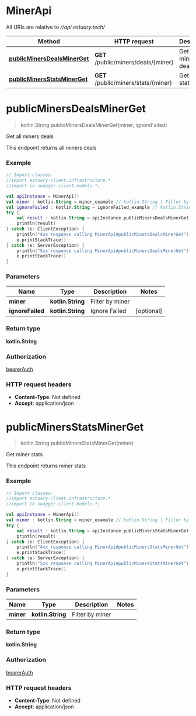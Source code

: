 # MinerApi

All URIs are relative to *//api.estuary.tech/*

Method | HTTP request | Description
------------- | ------------- | -------------
[**publicMinersDealsMinerGet**](MinerApi.md#publicMinersDealsMinerGet) | **GET** /public/miners/deals/{miner} | Get all miners deals
[**publicMinersStatsMinerGet**](MinerApi.md#publicMinersStatsMinerGet) | **GET** /public/miners/stats/{miner} | Get miner stats

<a name="publicMinersDealsMinerGet"></a>
# **publicMinersDealsMinerGet**
> kotlin.String publicMinersDealsMinerGet(miner, ignoreFailed)

Get all miners deals

This endpoint returns all miners deals

### Example
```kotlin
// Import classes:
//import estuary-client.infrastructure.*
//import io.swagger.client.models.*;

val apiInstance = MinerApi()
val miner : kotlin.String = miner_example // kotlin.String | Filter by miner
val ignoreFailed : kotlin.String = ignoreFailed_example // kotlin.String | Ignore Failed
try {
    val result : kotlin.String = apiInstance.publicMinersDealsMinerGet(miner, ignoreFailed)
    println(result)
} catch (e: ClientException) {
    println("4xx response calling MinerApi#publicMinersDealsMinerGet")
    e.printStackTrace()
} catch (e: ServerException) {
    println("5xx response calling MinerApi#publicMinersDealsMinerGet")
    e.printStackTrace()
}
```

### Parameters

Name | Type | Description  | Notes
------------- | ------------- | ------------- | -------------
 **miner** | **kotlin.String**| Filter by miner |
 **ignoreFailed** | **kotlin.String**| Ignore Failed | [optional]

### Return type

**kotlin.String**

### Authorization

[bearerAuth](../README.md#bearerAuth)

### HTTP request headers

 - **Content-Type**: Not defined
 - **Accept**: application/json

<a name="publicMinersStatsMinerGet"></a>
# **publicMinersStatsMinerGet**
> kotlin.String publicMinersStatsMinerGet(miner)

Get miner stats

This endpoint returns miner stats

### Example
```kotlin
// Import classes:
//import estuary-client.infrastructure.*
//import io.swagger.client.models.*;

val apiInstance = MinerApi()
val miner : kotlin.String = miner_example // kotlin.String | Filter by miner
try {
    val result : kotlin.String = apiInstance.publicMinersStatsMinerGet(miner)
    println(result)
} catch (e: ClientException) {
    println("4xx response calling MinerApi#publicMinersStatsMinerGet")
    e.printStackTrace()
} catch (e: ServerException) {
    println("5xx response calling MinerApi#publicMinersStatsMinerGet")
    e.printStackTrace()
}
```

### Parameters

Name | Type | Description  | Notes
------------- | ------------- | ------------- | -------------
 **miner** | **kotlin.String**| Filter by miner |

### Return type

**kotlin.String**

### Authorization

[bearerAuth](../README.md#bearerAuth)

### HTTP request headers

 - **Content-Type**: Not defined
 - **Accept**: application/json

